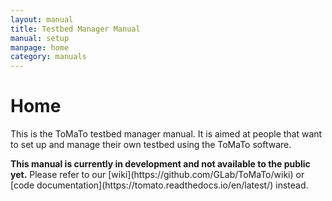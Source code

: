 ```yaml
---
layout: manual
title: Testbed Manager Manual
manual: setup
manpage: home
category: manuals
---
```


# Home

This is the ToMaTo testbed manager manual. It is aimed at people that want to set up and manage their own testbed using the ToMaTo software.

<div class="alert alert-danger"><strong>This manual is currently in development and not available to the public yet.</strong> Please refer to our [wiki](https://github.com/GLab/ToMaTo/wiki) or [code documentation](https://tomato.readthedocs.io/en/latest/) instead.</div>
